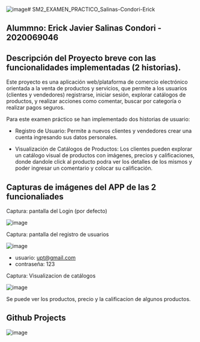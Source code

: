 ![image](https://github.com/user-attachments/assets/3b8f00cc-3dae-4911-bb78-eb0a77f2f0b3)# SM2_EXAMEN_PRACTICO_Salinas-Condori-Erick

## Alummno: Erick Javier Salinas Condori - 2020069046

## Descripción del Proyecto breve con las funcionalidades implementadas (2 historias). 

Este proyecto es una aplicación web/plataforma de comercio electrónico orientada a la venta de productos y servicios, que permite a los usuarios (clientes y vendedores) registrarse, iniciar sesión, explorar catálogos de productos, y realizar acciones como comentar, buscar por categoría o realizar pagos seguros.

Para este examen práctico se han implementado dos historias de usuario:

- Registro de Usuario: Permite a nuevos clientes y vendedores crear una cuenta ingresando sus datos personales.

- Visualización de Catálogos de Productos: Los clientes pueden explorar un catálogo visual de productos con imágenes, precios y calificaciones, donde dandole click al producto podra ver los detalles de los mismos y poder ingresar un comentario y colocar su calificación.

## Capturas de imágenes del APP de las 2 funcionaliades

Captura: pantalla del Login (por defecto)

![image](https://github.com/user-attachments/assets/e4ad4334-0e34-4720-82dc-1fb8fad14657)

Captura: pantalla del registro de usuarios

![image](https://github.com/user-attachments/assets/fba7f9bd-8dea-4131-8388-52bec9dd0e10)

- usuario: upt@gmail.com 
- contraseña: 123

Captura: Visualizacion de catálogos 

![image](https://github.com/user-attachments/assets/35c3fe78-0be7-43de-9825-20009d2a8cb7)

Se puede ver los productos, precio y la calificacion de algunos productos. 

## Github Projects

![image](https://github.com/user-attachments/assets/7ccb09b5-90d0-4fff-bb14-2fc515188ef8)
